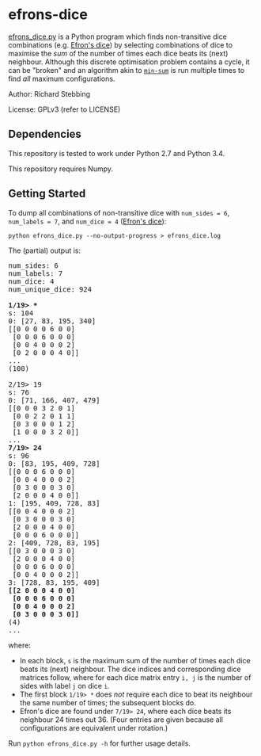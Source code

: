 efrons-dice
===========

[efrons_dice.py](efrons_dice.py) is a Python program which finds non-transitive dice combinations (e.g. [Efron's dice](http://en.wikipedia.org/wiki/Nontransitive_dice#Efron.27s_dice)) by selecting combinations of dice to maximise the *sum* of the number of times each dice beats its (next) neighbour.
Although this discrete optimisation problem contains a cycle, it can be "broken" and an algorithm akin to [`min-sum`](http://en.wikipedia.org/wiki/Belief_propagation) is run multiple times to find *all* maximum configurations.

Author: Richard Stebbing

License: GPLv3 (refer to LICENSE)


Dependencies
------------

This repository is tested to work under Python 2.7 and Python 3.4.

This repository requires Numpy.


Getting Started
---------------

To dump all combinations of non-transitive dice with `num_sides = 6`, `num_labels = 7`, and `num_dice = 4` ([Efron's dice](http://en.wikipedia.org/wiki/Nontransitive_dice#Efron.27s_dice)):
```
python efrons_dice.py --no-output-progress > efrons_dice.log
```

The (partial) output is:
<pre>
num_sides: 6
num_labels: 7
num_dice: 4
num_unique_dice: 924

<b>1/19> *</b>
s: 104
0: [27, 83, 195, 340]
[[0 0 0 0 6 0 0]
 [0 0 0 6 0 0 0]
 [0 0 4 0 0 0 2]
 [0 2 0 0 0 4 0]]
...
(100)

2/19> 19
s: 76
0: [71, 166, 407, 479]
[[0 0 0 3 2 0 1]
 [0 0 2 2 0 1 1]
 [0 3 0 0 0 1 2]
 [1 0 0 0 3 2 0]]
...
<b>7/19> 24</b>
s: 96
0: [83, 195, 409, 728]
[[0 0 0 6 0 0 0]
 [0 0 4 0 0 0 2]
 [0 3 0 0 0 3 0]
 [2 0 0 0 4 0 0]]
1: [195, 409, 728, 83]
[[0 0 4 0 0 0 2]
 [0 3 0 0 0 3 0]
 [2 0 0 0 4 0 0]
 [0 0 0 6 0 0 0]]
2: [409, 728, 83, 195]
[[0 3 0 0 0 3 0]
 [2 0 0 0 4 0 0]
 [0 0 0 6 0 0 0]
 [0 0 4 0 0 0 2]]
3: [728, 83, 195, 409]
<b>[[2 0 0 0 4 0 0]
 [0 0 0 6 0 0 0]
 [0 0 4 0 0 0 2]
 [0 3 0 0 0 3 0]]</b>
(4)
...
</pre>
where:
* In each block, `s` is the maximum sum of the number of times each dice beats its (next) neighbour.
The dice indices and corresponding dice matrices follow, where for each dice matrix entry `i, j` is the number of sides with label `j` on dice `i`.
* The first block `1/19> *` does *not* require each dice to beat its neighbour the same number of times; the subsequent blocks do.
* Efron's dice are found under `7/19> 24`, where each dice beats its neighbour 24 times out 36.
(Four entries are given because all configurations are equivalent under rotation.)

Run `python efrons_dice.py -h` for further usage details.
